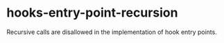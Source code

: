 # hooks-entry-point-recursion

Recursive calls are disallowed in the implementation of hook entry
points.
